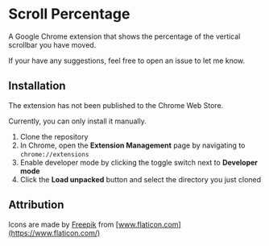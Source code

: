 # Scroll Percentage

A Google Chrome extension that shows the percentage of the vertical scrollbar you have moved.

If your have any suggestions, feel free to open an issue to let me know.

## Installation

The extension has not been published to the Chrome Web Store.

Currently, you can only install it manually.

1. Clone the repository
2. In Chrome, open the **Extension Management** page by navigating to `chrome://extensions`
3. Enable developer mode by clicking the toggle switch next to **Developer mode**
4. Click the **Load unpacked** button and select the directory you just cloned

## Attribution

Icons are made by [Freepik](https://www.freepik.com/) from [www.flaticon.com](https://www.flaticon.com/)

